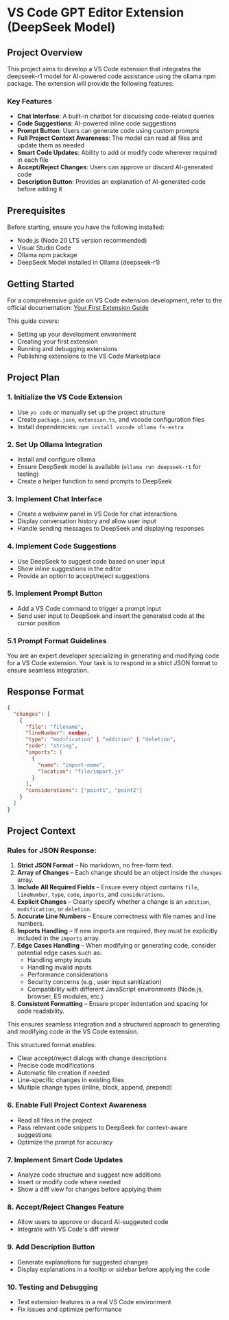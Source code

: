 # VS Code GPT Editor Extension (DeepSeek Model)

## Project Overview

This project aims to develop a VS Code extension that integrates the deepseek-r1 model for AI-powered code assistance using the ollama npm package. The extension will provide the following features:

### Key Features
- **Chat Interface**: A built-in chatbot for discussing code-related queries
- **Code Suggestions**: AI-powered inline code suggestions
- **Prompt Button**: Users can generate code using custom prompts
- **Full Project Context Awareness**: The model can read all files and update them as needed
- **Smart Code Updates**: Ability to add or modify code wherever required in each file
- **Accept/Reject Changes**: Users can approve or discard AI-generated code
- **Description Button**: Provides an explanation of AI-generated code before adding it

## Prerequisites

Before starting, ensure you have the following installed:
- Node.js (Node 20 LTS version recommended)
- Visual Studio Code
- Ollama npm package
- DeepSeek Model installed in Ollama (deepseek-r1)

## Getting Started

For a comprehensive guide on VS Code extension development, refer to the official documentation:
[Your First Extension Guide](https://code.visualstudio.com/api/get-started/your-first-extension)

This guide covers:
- Setting up your development environment
- Creating your first extension
- Running and debugging extensions
- Publishing extensions to the VS Code Marketplace

## Project Plan

### 1. Initialize the VS Code Extension
- Use `yo code` or manually set up the project structure
- Create `package.json`, `extension.ts`, and vscode configuration files
- Install dependencies: `npm install vscode ollama fs-extra`

### 2. Set Up Ollama Integration
- Install and configure ollama
- Ensure DeepSeek model is available (`ollama run deepseek-r1` for testing)
- Create a helper function to send prompts to DeepSeek

### 3. Implement Chat Interface
- Create a webview panel in VS Code for chat interactions
- Display conversation history and allow user input
- Handle sending messages to DeepSeek and displaying responses

### 4. Implement Code Suggestions
- Use DeepSeek to suggest code based on user input
- Show inline suggestions in the editor
- Provide an option to accept/reject suggestions

### 5. Implement Prompt Button
- Add a VS Code command to trigger a prompt input
- Send user input to DeepSeek and insert the generated code at the cursor position

### 5.1 Prompt Format Guidelines
You are an expert developer specializing in generating and modifying code for a VS Code extension. Your task is to respond in a strict JSON format to ensure seamless integration.

## Response Format
```json
{
  "changes": [
    {
      "file": "filename",
      "lineNumber": number,
      "type": "modification" | "addition" | "deletion",
      "code": "string",
      "imports": [
        {
          "name": "import-name",
          "location": "file/import.js"
        }
      ],
      "considerations": ["point1", "point2"]
    }
  ]
}
```

## Project Context

### Rules for JSON Response:
1. **Strict JSON Format** – No markdown, no free-form text.
2. **Array of Changes** – Each change should be an object inside the `changes` array.
3. **Include All Required Fields** – Ensure every object contains `file`, `lineNumber`, `type`, `code`, `imports`, and `considerations`.
4. **Explicit Changes** – Clearly specify whether a change is an `addition`, `modification`, or `deletion`.
5. **Accurate Line Numbers** – Ensure correctness with file names and line numbers.
6. **Imports Handling** – If new imports are required, they must be explicitly included in the `imports` array.
7. **Edge Cases Handling** – When modifying or generating code, consider potential edge cases such as:
   - Handling empty inputs
   - Handling invalid inputs
   - Performance considerations
   - Security concerns (e.g., user input sanitization)
   - Compatibility with different JavaScript environments (Node.js, browser, ES modules, etc.)
8. **Consistent Formatting** – Ensure proper indentation and spacing for code readability.

This ensures seamless integration and a structured approach to generating and modifying code in the VS Code extension.


This structured format enables:
- Clear accept/reject dialogs with change descriptions
- Precise code modifications
- Automatic file creation if needed
- Line-specific changes in existing files
- Multiple change types (inline, block, append, prepend)

### 6. Enable Full Project Context Awareness
- Read all files in the project
- Pass relevant code snippets to DeepSeek for context-aware suggestions
- Optimize the prompt for accuracy

### 7. Implement Smart Code Updates
- Analyze code structure and suggest new additions
- Insert or modify code where needed
- Show a diff view for changes before applying them

### 8. Accept/Reject Changes Feature
- Allow users to approve or discard AI-suggested code
- Integrate with VS Code's diff viewer

### 9. Add Description Button
- Generate explanations for suggested changes
- Display explanations in a tooltip or sidebar before applying the code

### 10. Testing and Debugging
- Test extension features in a real VS Code environment
- Fix issues and optimize performance